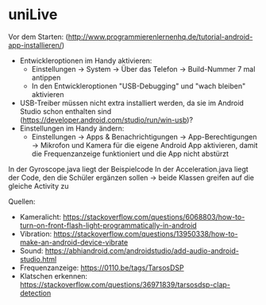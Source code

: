 # uniLive

Vor dem Starten: (http://www.programmierenlernenhq.de/tutorial-android-app-installieren/)
- Entwickleroptionen im Handy aktivieren:
    - Einstellungen -> System -> Über das Telefon -> Build-Nummer 7 mal antippen
    - In den Entwickleroptionen "USB-Debugging" und "wach bleiben" aktivieren
- USB-Treiber müssen nicht extra installiert werden, da sie im Android Studio schon enthalten sind (https://developer.android.com/studio/run/win-usb)?
- Einstellungen im Handy ändern:
    - Einstellungen -> Apps & Benachrichtigungen -> App-Berechtigungen -> Mikrofon und Kamera für die eigene Android App aktivieren,
    damit die Frequenzanzeige funktioniert und die App nicht abstürzt


In der Gyroscope.java liegt der Beispielcode
In der Acceleration.java liegt der Code, den die Schüler ergänzen sollen
-> beide Klassen greifen auf die gleiche Activity zu

Quellen:
- Kameralicht: https://stackoverflow.com/questions/6068803/how-to-turn-on-front-flash-light-programmatically-in-android
- Vibration: https://stackoverflow.com/questions/13950338/how-to-make-an-android-device-vibrate
- Sound: https://abhiandroid.com/androidstudio/add-audio-android-studio.html
- Frequenzanzeige: https://0110.be/tags/TarsosDSP
- Klatschen erkennen: https://stackoverflow.com/questions/36971839/tarsosdsp-clap-detection